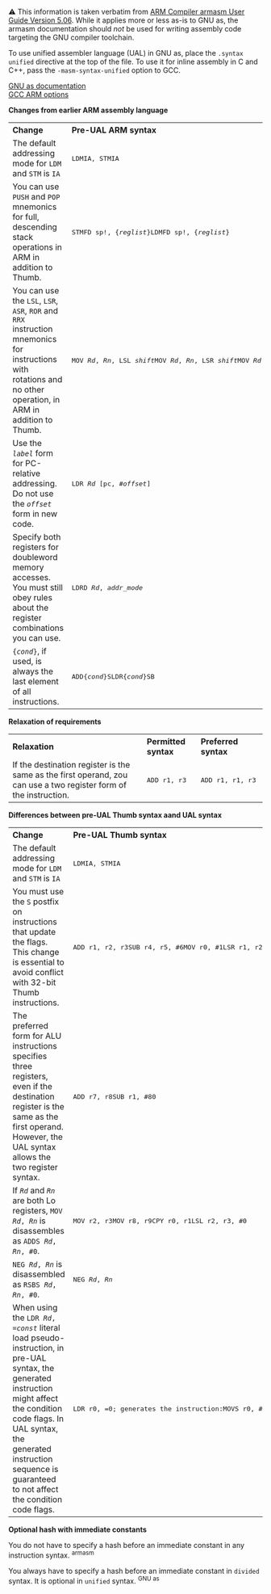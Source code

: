 ⚠️ This information is taken verbatim from [ARM Compiler armasm User Guide Version 5.06](https://developer.arm.com/documentation/dui0473/m/writing-arm-assembly-language/assembly-language-changes-after-rvct-v2-1).
While it applies more or less as-is to GNU as, the armasm documentation should *not* be used for writing assembly code targeting the GNU compiler toolchain.

To use unified assembler language (UAL) in GNU as, place the `.syntax unified` directive at the top of the file. To use it for inline assembly in C and C++, pass the `-masm-syntax-unified` option to GCC.

[GNU as documentation](https://sourceware.org/binutils/docs/as)\
[GCC ARM options](https://gcc.gnu.org/onlinedocs/gcc/ARM-Options.html)

**Changes from earlier ARM assembly language**

<table>
    <tr>
        <th align="left">Change</th>
        <th align="left">Pre-UAL ARM syntax</th>
        <th align="left">Preferred UAL syntax</th>
    </tr>
    <tr>
        <td>The default addressing mode for <code>LDM</code> and <code>STM</code> is <code>IA</code></td>
        <td><pre>LDMIA, STMIA</pre></td>
        <td><pre>LDM, STM</pre></td>
    </tr>
    <tr>
        <td>You can use <code>PUSH</code> and <code>POP</code> mnemonics for full, descending stack operations in ARM in addition to Thumb.</td>
        <td><pre>STMFD sp!, {<em>reglist</em>}&#13;LDMFD sp!, {<em>reglist</em>}</pre></td>
        <td><pre>PUSH {<em>reglist</em>}&#13;POP {<em>reglist</em>}</pre></td>
    </tr>
    <tr>
        <td>You can use the <code>LSL</code>, <code>LSR</code>, <code>ASR</code>, <code>ROR</code> and <code>RRX</code> instruction mnemonics for instructions with rotations and no other operation, in ARM in addition to Thumb.</td>
        <td><pre>MOV <em>Rd</em>, <em>Rn</em>, LSL <em>shift</em>&#13;MOV <em>Rd</em>, <em>Rn</em>, LSR <em>shift</em>&#13;MOV <em>Rd</em>, <em>Rn</em>, ASR <em>shift</em>&#13;MOV <em>Rd</em>, <em>Rn</em>, ROR <em>shift</em>&#13;MOV <em>Rd</em>, <em>Rn</em>, RRX</pre></td>
        <td><pre>LSL <em>Rd</em>, <em>Rn</em>, <em>shift</em>&#13;LSR <em>Rd</em>, <em>Rn</em>, <em>shift</em>&#13;ASR <em>Rd</em>, <em>Rn</em>, <em>shift</em>&#13;ROR <em>Rd</em>, <em>Rn</em>, <em>shift</em>&#13;RRX <em>Rd</em>, <em>Rn</em></pre></td>
    </tr>
    <tr>
        <td>Use the <code><em>label</em></code> form for PC-relative addressing. Do not use the <code><em>offset</em></code> form in new code.</td>
        <td><pre>LDR <em>Rd</em> [pc, #<em>offset</em>]</pre></td>
        <td><pre>LDR <em>Rd</em>, <em>label</em></pre></td>
    </tr>
    <tr>
        <td>Specify both registers for doubleword memory accesses. You must still obey rules about the register combinations you can use.</td>
        <td><pre>LDRD <em>Rd</em>, <em>addr_mode</em></pre></td>
        <td><pre>LDRD <em>Rd</em>, <em>Rd2</em>, <em>addr_mode</em></pre></td>
    </tr>
    <tr>
        <td><code>{<em>cond</em>}</code>, if used, is always the last element of all instructions.</td>
        <td><pre>ADD{<em>cond</em>}S&#13;LDR{<em>cond</em>}SB</pre></td>
        <td><pre>ADDS{<em>cond</em>}&#13;LDRSB{<em>cond</em>}</pre></td>
    </tr>
</table>

**Relaxation of requirements**

<table>
	<tr>
		<th align="left">Relaxation</th>
		<th align="left">Permitted syntax</th>
		<th align="left">Preferred syntax</th>
	</tr>
	<tr>
		<td>If the destination register is the same as the first operand, zou can use a two register form of the instruction.</td>
		<td><pre>ADD r1, r3</pre></td>
		<td><pre>ADD r1, r1, r3</pre></td>
	</tr>
</table>

**Differences between pre-UAL Thumb syntax aand UAL syntax**

<table>
    <tr>
        <th align="left">Change</th>
        <th align="left">Pre-UAL Thumb syntax</th>
        <th align="left">Preferred UAL syntax</th>
    </tr>
	<tr>
        <td>The default addressing mode for <code>LDM</code> and <code>STM</code> is <code>IA</code></td>
        <td><pre>LDMIA, STMIA</pre></td>
        <td><pre>LDM, STM</pre></td>
    </tr>
	<tr>
		<td>You must use the <code>S</code> postfix on instructions that update the flags. This change is essential to avoid conflict with 32-bit Thumb instructions.</td>
		<td><pre>ADD r1, r2, r3&#13;SUB r4, r5, #6&#13;MOV r0, #1&#13;LSR r1, r2, #1</pre></td>
		<td><pre>ADDS r1, r2, r3&#13;SUBS r4, r5, #6&#13;MOVS r0, #1&#13;LSRS r1, r2, #1</pre></td>
	</tr>
	<tr>
		<td>The preferred form for ALU instructions specifies three registers, even if the destination register is the same as the first operand. However, the UAL syntax allows the two register syntax.</td>
		<td><pre>ADD r7, r8&#13;SUB r1, #80</pre></td>
		<td><pre>ADD r7, r7, r8&#13;SUBS r1, r1, #80</pre></td>
	</tr>
	<tr>
		<td>If <code><em>Rd</em></code> and <code><em>Rn</em></code> are both Lo registers, <code>MOV <em>Rd</em>, <em>Rn</em></code> is disassembles as <code>ADDS <em>Rd</em>, <em>Rn</em>, #0</code>.</td>
		<td><pre>MOV r2, r3&#13;MOV r8, r9&#13;CPY r0, r1&#13;LSL r2, r3, #0</pre></td>
		<td><pre>ADDS r2, r3, #0&#13;MOV r8, r9&#13;MOV r0, r1&#13;MOVS r2, r3</pre></td>
	</tr>
	<tr>
		<td><code>NEG <em>Rd</em>, <em>Rn</em></code> is disassembled as <code>RSBS <em>Rd</em>, <em>Rn</em>, #0</code>.</td>
		<td><pre>NEG <em>Rd</em>, <em>Rn</em></pre></td>
		<td><pre>RSBS <em>Rd</em>, <em>Rn</em>, #0</pre></td>
	</tr>
	<tr>
		<td>When using the <code>LDR <em>Rd</em>, =<em>const</em></code> literal load pseudo-instruction, in pre-UAL syntax, the generated instruction might affect the condition code flags. In UAL syntax, the generated instruction sequence is guaranteed to not affect the condition code flags.</td>
		<td><pre>LDR r0, =0&#13;; generates the instruction:&#13;MOVS r0, #0</pre></td>
		<td><pre>LDR r0, =0&#13;; generates the instruction:&#13;LDR r0, [pc, #n]&#13;...&#13;DCD 0</pre></td>
</table>

**Optional hash with immediate constants**

You do not have to specify a hash before an immediate constant in any instruction syntax. <sup>armasm</sup>

You always have to specify a hash before an immediate constant in `divided` syntax. It is optional in `unified` syntax. <sup>GNU as</sup>
